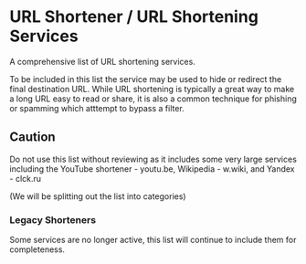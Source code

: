 # URL Shortener / URL Shortening Services
A comprehensive list of URL shortening services.

To be included in this list the service may be used to hide or redirect the final destination URL. While URL shortening is typically a great way to make a long URL easy to read or share, it is also a common technique for phishing or spamming which atttempt to bypass a filter. 

## Caution
Do not use this list without reviewing as it includes some very large services including the YouTube shortener - youtu.be, Wikipedia - w.wiki, and Yandex - clck.ru

(We will be splitting out the list into categories)

### Legacy Shorteners

Some services are no longer active, this list will continue to include them for completeness. 
